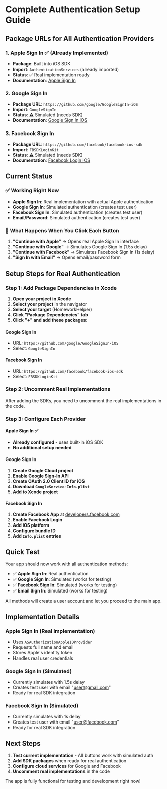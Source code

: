 # Complete Authentication Setup Guide

## Package URLs for All Authentication Providers

### 1. Apple Sign In ✅ (Already Implemented)
- **Package**: Built into iOS SDK
- **Import**: `AuthenticationServices` (already imported)
- **Status**: ✅ Real implementation ready
- **Documentation**: [Apple Sign In](https://developer.apple.com/documentation/authenticationservices)

### 2. Google Sign In
- **Package URL**: `https://github.com/google/GoogleSignIn-iOS`
- **Import**: `GoogleSignIn`
- **Status**: ⚠️ Simulated (needs SDK)
- **Documentation**: [Google Sign In iOS](https://developers.google.com/identity/sign-in/ios)

### 3. Facebook Sign In
- **Package URL**: `https://github.com/facebook/facebook-ios-sdk`
- **Import**: `FBSDKLoginKit`
- **Status**: ⚠️ Simulated (needs SDK)
- **Documentation**: [Facebook Login iOS](https://developers.facebook.com/docs/facebook-login/ios)

## Current Status

### ✅ Working Right Now
- **Apple Sign In**: Real implementation with actual Apple authentication
- **Google Sign In**: Simulated authentication (creates test user)
- **Facebook Sign In**: Simulated authentication (creates test user)
- **Email/Password**: Simulated authentication (creates test user)

### 🎯 What Happens When You Click Each Button

1. **"Continue with Apple"** → Opens real Apple Sign In interface
2. **"Continue with Google"** → Simulates Google Sign In (1.5s delay)
3. **"Continue with Facebook"** → Simulates Facebook Sign In (1s delay)
4. **"Sign In with Email"** → Opens email/password form

## Setup Steps for Real Authentication

### Step 1: Add Package Dependencies in Xcode

1. **Open your project in Xcode**
2. **Select your project** in the navigator
3. **Select your target** (HomeworkHelper)
4. **Click "Package Dependencies" tab**
5. **Click "+" and add these packages**:

#### Google Sign In
- URL: `https://github.com/google/GoogleSignIn-iOS`
- Select: `GoogleSignIn`

#### Facebook Sign In
- URL: `https://github.com/facebook/facebook-ios-sdk`
- Select: `FBSDKLoginKit`

### Step 2: Uncomment Real Implementations

After adding the SDKs, you need to uncomment the real implementations in the code.

### Step 3: Configure Each Provider

#### Apple Sign In ✅
- **Already configured** - uses built-in iOS SDK
- **No additional setup needed**

#### Google Sign In
1. **Create Google Cloud project**
2. **Enable Google Sign-In API**
3. **Create OAuth 2.0 Client ID for iOS**
4. **Download `GoogleService-Info.plist`**
5. **Add to Xcode project**

#### Facebook Sign In
1. **Create Facebook App** at [developers.facebook.com](https://developers.facebook.com/)
2. **Enable Facebook Login**
3. **Add iOS platform**
4. **Configure bundle ID**
5. **Add `Info.plist` entries**

## Quick Test

Your app should now work with all authentication methods:

- ✅ **Apple Sign In**: Real authentication
- ✅ **Google Sign In**: Simulated (works for testing)
- ✅ **Facebook Sign In**: Simulated (works for testing)
- ✅ **Email Sign In**: Simulated (works for testing)

All methods will create a user account and let you proceed to the main app.

## Implementation Details

### Apple Sign In (Real Implementation)
- Uses `ASAuthorizationAppleIDProvider`
- Requests full name and email
- Stores Apple's identity token
- Handles real user credentials

### Google Sign In (Simulated)
- Currently simulates with 1.5s delay
- Creates test user with email "user@gmail.com"
- Ready for real SDK integration

### Facebook Sign In (Simulated)
- Currently simulates with 1s delay
- Creates test user with email "user@facebook.com"
- Ready for real SDK integration

## Next Steps

1. **Test current implementation** - All buttons work with simulated auth
2. **Add SDK packages** when ready for real authentication
3. **Configure cloud services** for Google and Facebook
4. **Uncomment real implementations** in the code

The app is fully functional for testing and development right now!

